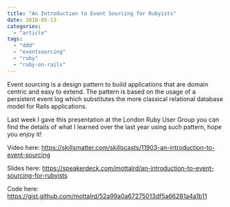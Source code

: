 ```yaml
---
title: "An Introduction to Event Sourcing for Rubyists"
date: 2018-05-13
categories: 
  - "article"
tags: 
  - "ddd"
  - "eventsourcing"
  - "ruby"
  - "ruby-on-rails"
---
```


Event sourcing is a design pattern to build applications that are domain centric and easy to extend. The pattern is based on the usage of a persistent event log which substitutes the more classical relational database model for Rails applications.

Last week I gave this presentation at the London Ruby User Group you can find the details of what I learned over the last year using such pattern, hope you enjoy it!

<!--more-->

Video here: https://skillsmatter.com/skillscasts/11903-an-introduction-to-event-sourcing

Slides here: https://speakerdeck.com/mottalrd/an-introduction-to-event-sourcing-for-rubyists

Code here: https://gist.github.com/mottalrd/52a99a0a67275013df5a66281a4a1b11
